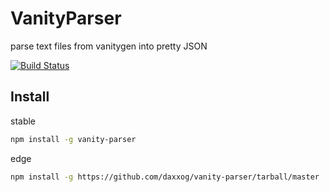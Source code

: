 # VanityParser

  parse text files from vanitygen into pretty JSON

  [![Build Status][travis-image]][travis-url]

Install
-------
stable
```bash
npm install -g vanity-parser
```
edge
```bash
npm install -g https://github.com/daxxog/vanity-parser/tarball/master
```

[travis-image]: https://img.shields.io/travis/daxxog/vanity-parser.png?branch=master
[travis-url]: https://travis-ci.org/daxxog/vanity-parser